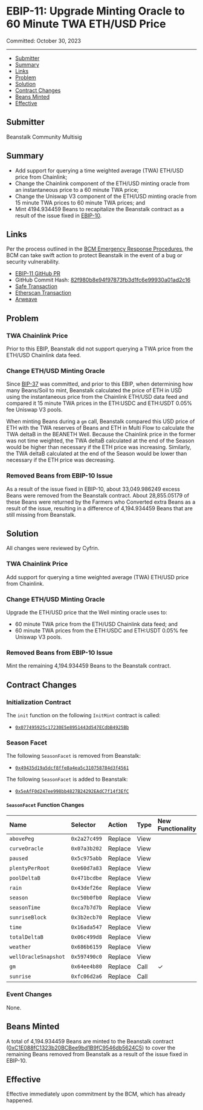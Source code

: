 # EBIP-11: Upgrade Minting Oracle to 60 Minute TWA ETH/USD Price

Committed: October 30, 2023

---

- [Submitter](#submitter)
- [Summary](#summary)
- [Links](#links)
- [Problem](#problem)
- [Solution](#solution)
- [Contract Changes](#contract-changes)
- [Beans Minted](#beans-minted)
- [Effective](#effective)

## Submitter

Beanstalk Community Multisig

## Summary

* Add support for querying a time weighted average (TWA) ETH/USD price from Chainlink;
* Change the Chainlink component of the ETH/USD minting oracle from an instantaneous price to a 60 minute TWA price;
* Change the Uniswap V3 component of the ETH/USD minting oracle from 15 minute TWA prices to 60 minute TWA prices; and
* Mint 4194.934459 Beans to recapitalize the Beanstalk contract as a result of the issue fixed in [EBIP-10](https://arweave.net/im3PLE28EkO_eMo4fPmtcTYBJFRErxZ_44I_LWPDIB8).

## Links

Per the process outlined in the [BCM Emergency Response Procedures](https://docs.bean.money/almanac/governance/beanstalk/bcm-process#emergency-response-procedures), the BCM can take swift action to protect Beanstalk in the event of a bug or security vulnerability.

- [EBIP-11 GitHub PR](https://github.com/BeanstalkFarms/Beanstalk/pull/676)
- GitHub Commit Hash: [82f980b8e94f97873fb3d1fc6e99930a01ad2c16](https://github.com/BeanstalkFarms/Beanstalk/tree/82f980b8e94f97873fb3d1fc6e99930a01ad2c16)
- [Safe Transaction](https://app.safe.global/transactions/tx?safe=eth:0xa9bA2C40b263843C04d344727b954A545c81D043&id=multisig_0xa9bA2C40b263843C04d344727b954A545c81D043_0x8d27eee634375e119bd932998c55364a038ac7fe15816e4bfd20bd8d55702da9)
- [Etherscan Transaction](https://etherscan.io/tx/0x6157f2797bc7b5c4bc93213fce33c5f96c34451a07de239997655681d5069098)
- [Arweave](https://arweave.net/ZAP4uFxDhwv-Kz9jUA2-pDTsJvkaT-CyiOQWAVL02d4)

## Problem

### TWA Chainlink Price

Prior to this EBIP, Beanstalk did not support querying a TWA price from the ETH/USD Chainlink data feed.

### Change ETH/USD Minting Oracle

Since [BIP-37](https://arweave.net/VPF1EafHb41Y7AjzUYB0j-mR8Sl0KxPknDJYffczBpc) was committed, and prior to this EBIP, when determining how many Beans/Soil to mint, Beanstalk calculated the price of ETH in USD using the instantaneous price from the Chainlink ETH/USD data feed and compared it 15 minute TWA prices in the ETH:USDC and ETH:USDT 0.05% fee Uniswap V3 pools. 

When minting Beans during a `gm` call, Beanstalk compared this USD price of ETH with the TWA reserves of Beans and ETH in Multi Flow to calculate the TWA deltaB in the BEANETH Well. Because the Chainlink price in the former was not time weighted, the TWA deltaB calculated at the end of the Season would be higher than necessary if the ETH price was increasing. Similarly, the TWA deltaB calculated at the end of the Season would be lower than necessary if the ETH price was decreasing.

### Removed Beans from EBIP-10 Issue

As a result of the issue fixed in EBIP-10, about 33,049.986249 excess Beans were removed from the Beanstalk contract. About 28,855.05179 of these Beans were returned by the Farmers who Converted extra Beans as a result of the issue, resulting in a difference of 4,194.934459 Beans that are still missing from Beanstalk.

## Solution

All changes were reviewed by Cyfrin.

### TWA Chainlink Price

Add support for querying a time weighted average (TWA) ETH/USD price from Chainlink.

### Change ETH/USD Minting Oracle

Upgrade the ETH/USD price that the Well minting oracle uses to:
* 60 minute TWA price from the ETH/USD Chainlink data feed; and
* 60 minute TWA prices from the ETH:USDC and ETH:USDT 0.05% fee Uniswap V3 pools. 

### Removed Beans from EBIP-10 Issue

Mint the remaining 4,194.934459 Beans to the Beanstalk contract.

## Contract Changes

### Initialization Contract

The `init` function on the following `InitMint` contract is called:

- [`0x077495925c17230E5e8951443d547ECdbB4925Bb`](https://etherscan.io/address/0x077495925c17230E5e8951443d547ECdbB4925Bb#code)

### Season Facet

The following `SeasonFacet` is removed from Beanstalk:
* [`0x49435d19a5dcf8ffe8a4ea5c310758784d3f4561`](https://etherscan.io/address/0x49435d19a5dcf8ffe8a4ea5c310758784d3f4561#code)

The following `SeasonFacet` is added to Beanstalk:
* [`0x5eAfF0d247ee998bb4827B24292EAdC7f14f3EfC`](https://etherscan.io/address/0x5eAfF0d247ee998bb4827B24292EAdC7f14f3EfC#code)

#### `SeasonFacet` Function Changes

| Name                         | Selector     | Action  | Type | New Functionality |
|:-----------------------------|:-------------|:--------|:-----|:------------------|
| `abovePeg`                   | `0x2a27c499` | Replace | View |                   |
| `curveOracle`                | `0x07a3b202` | Replace | View |                   |
| `paused`                     | `0x5c975abb` | Replace | View |                   |
| `plentyPerRoot`              | `0xe60d7a83` | Replace | View |                   |
| `poolDeltaB`                 | `0x471bcdbe` | Replace | View |                   |
| `rain`                       | `0x43def26e` | Replace | View |                   |
| `season`                     | `0xc50b0fb0` | Replace | View |                   |
| `seasonTime`                 | `0xca7b7d7b` | Replace | View |                   |
| `sunriseBlock`               | `0x3b2ecb70` | Replace | View |                   |
| `time`                       | `0x16ada547` | Replace | View |                   |
| `totalDeltaB`                | `0x06c499d8` | Replace | View |                   |
| `weather`                    | `0x686b6159` | Replace | View |                   |
| `wellOracleSnapshot`         | `0x597490c0` | Replace | View |                   |
| `gm`                         | `0x64ee4b80` | Replace | Call | ✓                 |
| `sunrise`                    | `0xfc06d2a6` | Replace | Call |                   |

### Event Changes

None.

## Beans Minted

A total of 4,194.934459 Beans are minted to the Beanstalk contract ([0xC1E088fC1323b20BCBee9bd1B9fC9546db5624C5](https://etherscan.io/address/0xC1E088fC1323b20BCBee9bd1B9fC9546db5624C5)) to cover the remaining Beans removed from Beanstalk as a result of the issue fixed in EBIP-10.

## Effective

Effective immediately upon commitment by the BCM, which has already happened.
